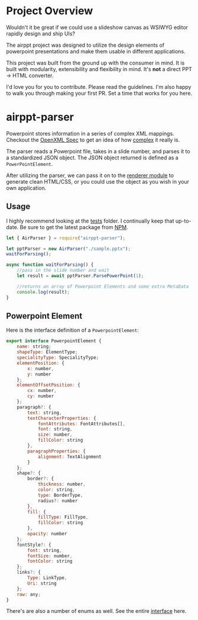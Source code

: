 # Project Overview

Wouldn't it be great if we could use a slideshow canvas as WSIWYG editor rapidly design and ship UIs?

The airppt project was designed to utilize the design elements of powerpoint presentations and make them usable in different applications.

This project was built from the ground up with the consumer in mind. It is built with modularity, extensibility and flexibility in mind. It's **not** a direct PPT -> HTML converter.

I'd love you for you to contribute. Please read the guidelines. I'm also happy to walk you through making your first PR. Set a time that works for you here.

# airppt-parser

Powerpoint stores information in a series of complex XML mappings. Checkout the [OpenXML Spec](https://www.ecma-international.org/news/TC45_current_work/OpenXML%20White%20Paper.pdf) to get an idea of how [complex](http://officeopenxml.com/anatomyofOOXML-pptx.php) it really is.

The parser reads a Powerpoint file, takes in a slide number, and parses it to a standardized JSON object. The JSON object returned is defined as a `PowerPointElement`.

After utilizing the parser, we can pass it on to the [renderer module](https://github.com/airpptx/airppt-renderer#readme) to generate clean HTML/CSS, or you could use the object as you wish in your own application.

## Usage

I highly recommend looking at the [tests](https://github.com/airpptx/airppt-parser/tree/master/tests) folder. I continually keep that up-to-date. Be sure to get the latest package from [NPM](https://www.npmjs.com/package/airppt-parser).

```javascript
let { AirParser } = require("airppt-parser");

let pptParser = new AirParser("./sample.pptx");
waitForParsing();

async function waitForParsing() {
	//pass in the slide number and wait
	let result = await pptParser.ParsePowerPoint(1);

	//returns an array of Powerpoint Elements and some extra MetaData
	console.log(result);
}
```

## Powerpoint Element

Here is the interface definition of a `PowerpointElement`:

```javascript
export interface PowerpointElement {
	name: string;
	shapeType: ElementType;
	specialityType: SpecialityType;
	elementPosition: {
		x: number,
		y: number
	};
	elementOffsetPosition: {
		cx: number,
		cy: number
	};
	paragraph?: {
		text: string,
		textCharacterProperties: {
			fontAttributes: FontAttributes[],
			font: string,
			size: number,
			fillColor: string
		},
		paragraphProperties: {
			alignment: TextAlignment
		}
	};
	shape?: {
		border?: {
			thickness: number,
			color: string,
			type: BorderType,
			radius?: number
		},
		fill: {
			fillType: FillType,
			fillColor: string
		},
		opacity: number
	};
	fontStyle?: {
		font: string,
		fontSize: number,
		fontColor: string
	};
	links?: {
		Type: LinkType,
		Uri: string
	};
	raw: any;
}
```

There's are also a number of enums as well. See the entire [interface](https://github.com/airpptx/airppt-models/blob/master/pptelement.d.ts) here.
